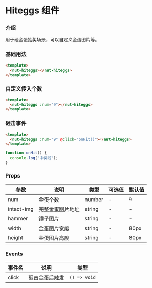 # Hiteggs 组件

### 介绍

用于砸金蛋抽奖场景，可以自定义金蛋图片等。

### 基础用法

```html
<template>
  <nut-hiteggs></nut-hiteggs>
</template>
```

### 自定义传入个数

```html
<template>
  <nut-hiteggs :num="9"></nut-hiteggs>
</template>
```

### 砸击事件

```html
<template>
  <nut-hiteggs :num="9" @click="onHit()"></nut-hiteggs>
</template>
```

```ts
function onHit() {
  console.log("中奖啦");
}
```

### Props

| 参数         | 说明       | 类型     | 可选值 | 默认值  |
|------------|----------|--------|-----|------|
| num        | 金蛋个数     | number | -   | `9`  |
| intact-img | 完整金蛋图片地址 | string | -   | -    |
| hammer     | 锤子图片     | string | -   | -    |
| width      | 金蛋图片宽度   | string | -   | 80px |
| height     | 金蛋图片高度   | string | -   | 80px |

### Events

| 事件名   | 说明      | 类型           |
|-------|---------|--------------|
| click | 砸击金蛋后触发 | `() => void` |
